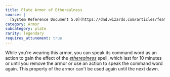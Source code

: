 ```yaml
---
title: Plate Armor of Etherealness
source: |
  [System Reference Document 5.0](https://dnd.wizards.com/articles/features/systems-reference-document-srd)
category: Armor
subcategory: plate
rarity: legendary
requires_attunement: true
---
```


While you're wearing this armor, you can speak its command word as an action to gain the effect of the [*etherealness*](/spell/etherealness/) spell, which last for 10 minutes or until you remove the armor or use an action to speak the command word again. This property of the armor can't be used again until the next dawn.
